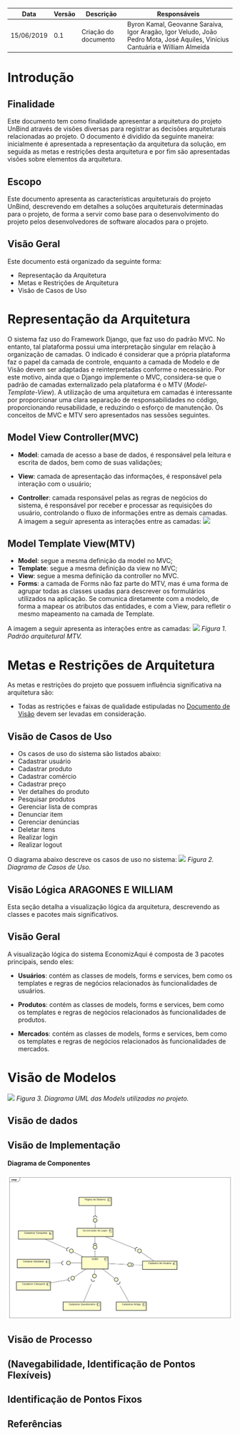 | Data       | Versão | Descrição            | Responsáveis                                                                                                                 |
| ---------- | ------ | -------------------- | ---------------------------------------------------------------------------------------------------------------------------- |
| 15/06/2019 | 0.1    | Criação do documento | Byron Kamal, Geovanne Saraiva, Igor Aragão, Igor Veludo, João Pedro Mota, José Aquiles, Vinícius Cantuária e William Almeida |

# Introdução

## Finalidade

Este documento tem como finalidade apresentar a arquitetura do projeto UnBind através de visões diversas para registrar as decisões arquiteturais relacionadas ao projeto. O documento é dividido da seguinte maneira: inicialmente é apresentada a representação da arquitetura da solução, em seguida as metas e restrições desta arquitetura e por fim são apresentadas visões sobre elementos da arquitetura.

## Escopo

Este documento apresenta as características arquiteturais do projeto UnBind, descrevendo em detalhes a soluções arquiteturais determinadas para o projeto, de forma a servir como base para o desenvolvimento do projeto pelos desenvolvedores de software alocados para o projeto.

## Visão Geral

Este documento está organizado da seguinte forma:

- Representação da Arquitetura
- Metas e Restrições de Arquitetura
- Visão de Casos de Uso

# Representação da Arquitetura

O sistema faz uso do Framework Django, que faz uso do padrão MVC. No entanto, tal plataforma possui uma interpretação singular em relação à organização de camadas. O indicado é considerar que a própria plataforma faz o papel da camada de controle, enquanto a camada de Modelo e de Visão devem ser adaptadas e reinterpretadas conforme o necessário. Por este motivo, ainda que o Django implemente o MVC, considera-se que o padrão de camadas externalizado pela plataforma é o MTV (_Model-Template-View_). A utilização de uma arquitetura em camadas é interessante por proporcionar uma clara separação de responsabilidades no código, proporcionando reusabilidade, e reduzindo o esforço de manutenção. Os conceitos de MVC e MTV sero apresentados nas sessões seguintes.

## Model View Controller(MVC)

- **Model**: camada de acesso a base de dados, é responsável pela leitura e escrita de dados, bem como de suas validações;

- **View**: camada de apresentação das informações, é responsável pela interação com o usuário;<br>

- **Controller**: camada responsável pelas as regras de negócios do sistema, é responsável por receber e processar as requisições do usuário, controlando o fluxo de informações entre as demais camadas. A imagem a seguir apresenta as interações entre as camadas: ![](https://pbs.twimg.com/media/Dst5pXcWsAAGdoo.jpg)

## Model Template View(MTV)

- **Model**: segue a mesma definição da model no MVC;
- **Template**: segue a mesma definição da view no MVC;
- **View**: segue a mesma definição da controller no MVC.
- **Forms**: a camada de Forms não faz parte do MTV, mas é uma forma de agrupar todas as classes usadas para descrever os formulários utilizados na aplicação. Se comunica diretamente com a modelo, de forma a mapear os atributos das entidades, e com a View, para refletir o mesmo mapeamento na camada de Template.

A imagem a seguir apresenta as interações entre as camadas: ![](https://lh3.googleusercontent.com/zOYc6WV5t4NwvWMxQiXzPt40fUa28BmWKgiAQ0ZOdQe7ZxGo_36NE-mOFVViDpMVlcUq7B1ffjl2KezDiaKfEg8D1NILqySCYZFJG3ALP5_Gycf_6rTO4920DkFsTJj0vOyf9qr2) _Figura 1\. Padrão arquitetural MTV._

# Metas e Restrições de Arquitetura

As metas e restrições do projeto que possuem influência significativa na arquitetura são:

- Todas as restrições e faixas de qualidade estipuladas no [Documento de Visão](./Documento-de-Visão.md) devem ser levadas em consideração.

## Visão de Casos de Uso

- Os casos de uso do sistema são listados abaixo:
- Cadastrar usuário
- Cadastrar produto
- Cadastrar comércio
- Cadastrar preço
- Ver detalhes do produto
- Pesquisar produtos
- Gerenciar lista de compras
- Denunciar item
- Gerenciar denúncias
- Deletar itens
- Realizar login
- Realizar logout

O diagrama abaixo descreve os casos de uso no sistema: ![](https://lh5.googleusercontent.com/Un0ilv1HnT1ovPZlZj882cZOBuhAdijGvS9ZSPjZZddAXhyzFxy1gcKG2FVLusd9YBPBbabdxsXyhhU-if6mfay7ItDaL_d5clWBda3pfyzEVxqSfvoKaraqNQ2z2rvEcd849VjM) _Figura 2\. Diagrama de Casos de Uso._

## Visão Lógica ARAGONES E WILLIAM

Esta seção detalha a visualização lógica da arquitetura, descrevendo as classes e pacotes mais significativos.

## Visão Geral

A visualização lógica do sistema EconomizAqui é composta de 3 pacotes principais, sendo eles:

- **Usuários**: contém as classes de models, forms e services, bem como os templates e regras de negócios relacionados às funcionalidades de usuários.

- **Produtos**: contém as classes de models, forms e services, bem como os templates e regras de negócios relacionados às funcionalidades de produtos.

- **Mercados**: contém as classes de models, forms e services, bem como os templates e regras de negócios relacionados às funcionalidades de mercados.

# Visão de Modelos

[![](https://lh4.googleusercontent.com/44vcEzxm1hpR6C8zJxLWDUmUdM_5U1IO9aGqGSQUsyB16S_KB5b32I-QfgM1ZokPX4cB682skiQnG7V1P9bzILjm5cP53WfSMHvonC6HsWZMuzTMcsddEn92FuGBxXcPp5Cmxxwz)](https://lh4.googleusercontent.com/44vcEzxm1hpR6C8zJxLWDUmUdM_5U1IO9aGqGSQUsyB16S_KB5b32I-QfgM1ZokPX4cB682skiQnG7V1P9bzILjm5cP53WfSMHvonC6HsWZMuzTMcsddEn92FuGBxXcPp5Cmxxwz) _Figura 3\. Diagrama UML das Models utilizadas no projeto._

## Visão de dados

## Visão de Implementação

#### Diagrama de Componentes

![](./img/diagrama_componente.jpg)

## Visão de Processo

## (Navegabilidade, Identificação de Pontos Flexíveis)

## Identificação de Pontos Fixos

## Referências
